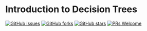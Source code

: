 # Introduction to Decision Trees
[![GitHub issues](https://img.shields.io/github/issues/Develop-Packt/Introduction-to-Decision-Trees.svg)](https://github.com/Develop-Packt/Introduction-to-Decision-Trees/issues)
[![GitHub forks](https://img.shields.io/github/forks/Develop-Packt/Introduction-to-Decision-Trees.svg)](https://github.com/Develop-Packt/Introduction-to-Decision-Trees/network)
[![GitHub stars](https://img.shields.io/github/stars/Develop-Packt/Introduction-to-Decision-Trees.svg)](https://github.com/Develop-Packt/Introduction-to-Decision-Trees/stargazers)
[![PRs Welcome](https://img.shields.io/badge/PRs-welcome-brightgreen.svg)](https://github.com/Develop-Packt/Introduction-to-Decision-Trees/pulls)
